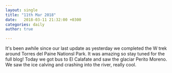 ```yaml
---
layout: single
title: "11th Mar 2018"
date:   2018-03-11 21:32:00 +0300
categories: daily
author: true

---
```


It's been awhile since our last update as yesterday we completed the W trek around Torres del Paine Nationsl Park. It was amazing so stay tuned for the full blog! Today we got bus to El Calafate and saw the glaciar Perito Moreno. We saw the ice calving and crashing into the river, really cool.

